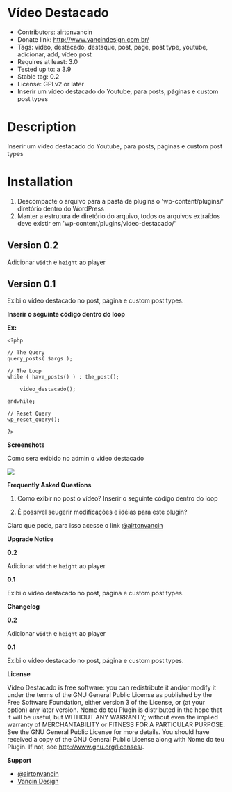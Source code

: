 # Vídeo Destacado #

- Contributors: airtonvancin
- Donate link: http://www.vancindesign.com.br/
- Tags: video, destacado, destaque, post, page, post type, youtube, adicionar, add, vídeo post
- Requires at least: 3.0
- Tested up to: a 3.9
- Stable tag: 0.2
- License: GPLv2 or later
- Inserir um vídeo destacado do Youtube, para posts, páginas e custom post types


# Description #

Inserir um vídeo destacado do Youtube, para posts, páginas e custom post types

# Installation #

1. Descompacte o arquivo para a pasta de plugins o 'wp-content/plugins/' diretório dentro do WordPress
2. Manter a estrutura de diretório do arquivo, todos os arquivos extraídos deve existir em 'wp-content/plugins/video-destacado/'

## Version 0.2 ##

Adicionar <code>width</code> e <code>height</code> ao player

## Version 0.1 ##
Exibi o vídeo destacado no post, página e custom post types.

**Inserir o seguinte código dentro do loop**
 
<code><?php video_destacado(); ?></code>

**Ex:**

    <?php
    
    // The Query
    query_posts( $args );
    
    // The Loop
    while ( have_posts() ) : the_post();
    	
    	video_destacado();
    
    endwhile;
    
    // Reset Query
    wp_reset_query();
    
    ?>

**Screenshots**

Como sera exibido no admin o vídeo destacado

![](http://ps.w.org/video-destacado/assets/screenshot-1.png?rev=622260)

**Frequently Asked Questions**

1. Como exibir no post o vídeo?
Inserir o seguinte código dentro do loop

<code><?php video_destacado(); ?></code>

2. É possível seugerir modificações e idéias para este plugin?

Claro que pode, para isso acesse o link [@airtonvancin](https://twitter.com/airtonvancin)

**Upgrade Notice**

**0.2**

Adicionar <code>width</code> e <code>height</code> ao player

**0.1**

Exibi o vídeo destacado no post, página e custom post types.

**Changelog**

**0.2**

Adicionar <code>width</code> e <code>height</code> ao player

**0.1**

Exibi o vídeo destacado no post, página e custom post types.


**License**

Vídeo Destacado is free software: you can redistribute it and/or modify it under the terms of the GNU General Public License as published
by the Free Software Foundation, either version 3 of the License, or (at your option) any later version.
Nome do teu Plugin is distributed in the hope that it will be useful, but WITHOUT ANY WARRANTY; without even the implied warranty of
MERCHANTABILITY or FITNESS FOR A PARTICULAR PURPOSE. See the GNU General Public License for more details.
You should have received a copy of the GNU General Public License along with Nome do teu Plugin. If not, see <http://www.gnu.org/licenses/>.

**Support**

- [@airtonvancin](https://twitter.com/airtonvancin)
- [Vancin Design](http://www.vancindesign.com.br/)